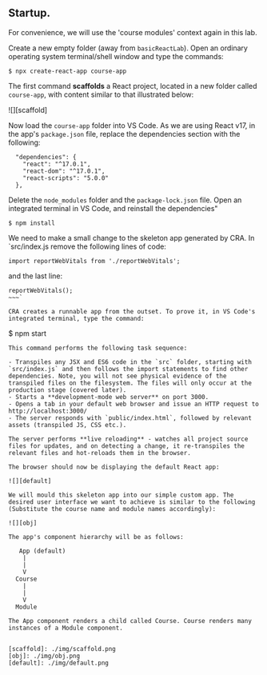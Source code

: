## Startup.

For convenience, we will use the 'course modules' context again in this lab. 

Create a new empty folder (away from `basicReactLab`). Open an ordinary operating system terminal/shell window and type the commands:
~~~
$ npx create-react-app course-app
~~~
The first command **scaffolds** a React project, located in a new folder called `course-app`, with content similar to that illustrated below:

![][scaffold]

Now load the `course-app` folder into VS Code. As we are using React v17, in the app's `package.json` file, replace the dependencies section with the following:
~~~
  "dependencies": {
    "react": "^17.0.1",
    "react-dom": "^17.0.1",
    "react-scripts": "5.0.0"
  },
~~~
Delete the `node_modules` folder and the `package-lock.json` file. Open an integrated terminal in VS Code, and reinstall the dependencies"
~~~
$ npm install
~~~

We need to make a small change to the skeleton app generated by CRA. In `src/index.js remove the following lines of code:
~~~
import reportWebVitals from './reportWebVitals';
~~~
and the last line:
~~~
reportWebVitals();
~~~`

CRA creates a runnable app from the outset. To prove it, in VS Code's integrated terminal, type the command:
~~~
$ npm start
~~~
This command performs the following task sequence:

- Transpiles any JSX and ES6 code in the `src` folder, starting with `src/index.js` and then follows the import statements to find other dependencies. Note, you will not see physical evidence of the transpiled files on the filesystem. The files will only occur at the production stage (covered later).
- Starts a **development-mode web server** on port 3000.
- Opens a tab in your default web browser and issue an HTTP request to http://localhost:3000/
- The server responds with `public/index.html`, followed by relevant assets (transpiled JS, CSS etc.).

The server performs **live reloading** - watches all project source files for updates, and on detecting a change, it re-transpiles the relevant files and hot-reloads them in the browser.

The browser should now be displaying the default React app:

![][default]

We will mould this skeleton app into our simple custom app. The desired user interface we want to achieve is similar to the following (Substitute the course name and module names accordingly):

![][obj]

The app's component hierarchy will be as follows:
~~~
       App (default)
        |
        |
        V
      Course
        |
        |  
        V
      Module
~~~
The App component renders a child called Course. Course renders many instances of a Module component. 


[scaffold]: ./img/scaffold.png
[obj]: ./img/obj.png
[default]: ./img/default.png
